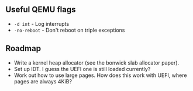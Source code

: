 ## Useful QEMU flags

* `-d int` - Log interrupts
* `-no-reboot` - Don't reboot on triple exceptions

## Roadmap

* Write a kernel heap allocator (see the bonwick slab allocator paper).
* Set up IDT. I guess the UEFI one is still loaded currently?
* Work out how to use large pages. How does this work with UEFI, where pages are always 4KiB?